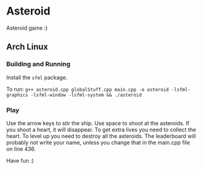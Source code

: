 # Asteroid
Asteroid game :)

## Arch Linux

### Building and Running

Install the `sfml` package.

To run:
`g++ asteroid.cpp globalStuff.cpp main.cpp -o asteroid -lsfml-graphics -lsfml-window -lsfml-system && ./asteroid`

### Play
Use the arrow keys to stir the ship. Use space to shoot at the asteroids. If you shoot a heart, it will disappear. To get extra lives you need to collect the heart. To level up you need to destroy all the asteroids. The leaderboard will probably not write your name, unless you change that in the main.cpp file on line 436.

Have fun :)
